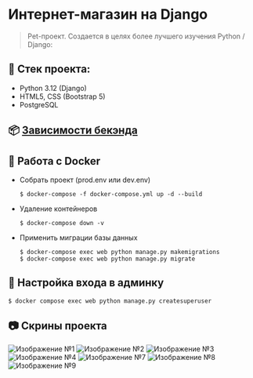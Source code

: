 # Интернет-магазин на Django
> Pet-проект. Создается в целях более лучшего изучения Python / Django:

## :triangular_ruler: Стек проекта: 
- Python 3.12 (Django)
- HTML5, CSS (Bootstrap 5)
- PostgreSQL

## :package: [Зависимости бекэнда]([https://github.com/bigchappa/book-project/Pipfile.lock](https://github.com/bigchappa/book-project/blob/master/Pipfile.lock))

## :whale: Работа с Docker

- Собрать проект (prod.env или dev.env)
  ```
  $ docker-compose -f docker-compose.yml up -d --build
  ```

- Удаление контейнеров

  ```
  $ docker-compose down -v
  ```

- Применить миграции базы данных

  ```
  $ docker-compose exec web python manage.py makemigrations
  $ docker-compose exec web python manage.py migrate
  ```

## :closed_lock_with_key: Настройка входа в админку

```
$ docker compose exec web python manage.py createsuperuser
```
  
## :camera: Скрины проекта
![Изображение №1]()
![Изображение №2]()
![Изображение №3]()
![Изображение №4]()
![Изображение №7]()
![Изображение №8]()
![Изображение №9]()



